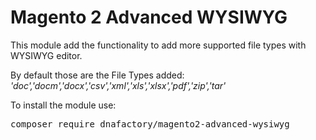 # Magento 2 Advanced WYSIWYG

This module add the functionality to add more supported file types with WYSIWYG editor.

By default those are the File Types added:
*'doc','docm','docx','csv','xml','xls','xlsx','pdf','zip','tar'*

To install the module use:
<pre>composer require dnafactory/magento2-advanced-wysiwyg</pre>